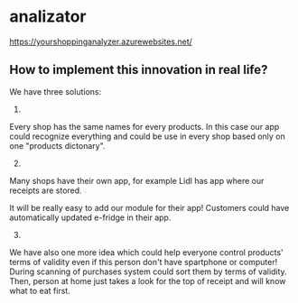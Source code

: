 # analizator

https://yourshoppinganalyzer.azurewebsites.net/

 
## How to implement this innovation in real life?

We have three solutions:



1.
Every shop has the same names for every products. In this case our app could recognize everything and could be use in every shop based  only on one "products dictonary".

2. 
Many shops have their own app, for example Lidl has app where our receipts are stored.
<img src="materials/lidl1.jpg" width="4">



It will be really easy to add our module for their app! Customers could have automatically updated e-fridge in their app.

3.
We have also one more idea which could help everyone control products' terms of validity even if this person don't have spartphone or computer!
During scanning of purchases system could sort them by terms of validity. Then, person at home just takes a look for the top of receipt and will know what to eat first.

